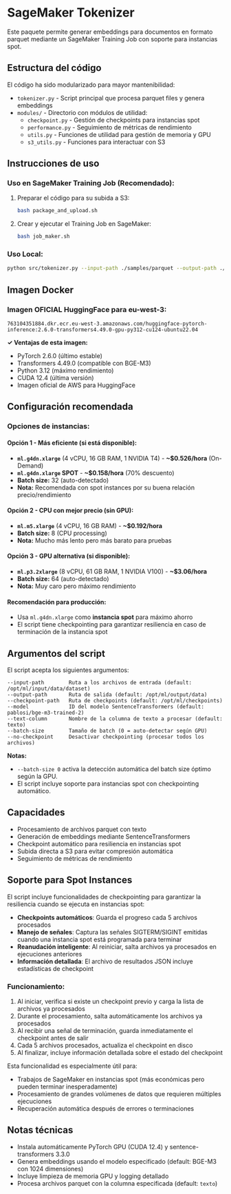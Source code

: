 # SageMaker Tokenizer

Este paquete permite generar embeddings para documentos en formato parquet mediante un SageMaker Training Job con soporte para instancias spot.

## Estructura del código

El código ha sido modularizado para mayor mantenibilidad:

- `tokenizer.py` - Script principal que procesa parquet files y genera embeddings
- `modules/` - Directorio con módulos de utilidad:
  - `checkpoint.py` - Gestión de checkpoints para instancias spot
  - `performance.py` - Seguimiento de métricas de rendimiento
  - `utils.py` - Funciones de utilidad para gestión de memoria y GPU
  - `s3_utils.py` - Funciones para interactuar con S3

## Instrucciones de uso

### Uso en SageMaker Training Job (Recomendado):

1. Preparar el código para su subida a S3:
   ```bash
   bash package_and_upload.sh
   ```

2. Crear y ejecutar el Training Job en SageMaker:
   ```bash
   bash job_maker.sh
   ```

### Uso Local:

```bash
python src/tokenizer.py --input-path ./samples/parquet --output-path ./output --model pablosi/bge-m3-trained-2 --batch-size 32
```

## Imagen Docker

### Imagen OFICIAL HuggingFace para eu-west-3:
```
763104351884.dkr.ecr.eu-west-3.amazonaws.com/huggingface-pytorch-inference:2.6.0-transformers4.49.0-gpu-py312-cu124-ubuntu22.04
```
**✓ Ventajas de esta imagen:**
- PyTorch 2.6.0 (último estable)
- Transformers 4.49.0 (compatible con BGE-M3)
- Python 3.12 (máximo rendimiento)
- CUDA 12.4 (última versión)
- Imagen oficial de AWS para HuggingFace

## Configuración recomendada

### Opciones de instancias:

#### **Opción 1 - Más eficiente (si está disponible):**
- **`ml.g4dn.xlarge`** (4 vCPU, 16 GB RAM, 1 NVIDIA T4) - **~$0.526/hora** (On-Demand)
- **`ml.g4dn.xlarge` SPOT** - **~$0.158/hora** (70% descuento)
- **Batch size:** 32 (auto-detectado)
- **Nota:** Recomendada con spot instances por su buena relación precio/rendimiento

#### **Opción 2 - CPU con mejor precio (sin GPU):**
- **`ml.m5.xlarge`** (4 vCPU, 16 GB RAM) - **~$0.192/hora**
- **Batch size:** 8 (CPU processing)
- **Nota:** Mucho más lento pero más barato para pruebas

#### **Opción 3 - GPU alternativa (si disponible):**
- **`ml.p3.2xlarge`** (8 vCPU, 61 GB RAM, 1 NVIDIA V100) - **~$3.06/hora**
- **Batch size:** 64 (auto-detectado)
- **Nota:** Muy caro pero máximo rendimiento

#### **Recomendación para producción:** 
- Usa `ml.g4dn.xlarge` como **instancia spot** para máximo ahorro
- El script tiene checkpointing para garantizar resiliencia en caso de terminación de la instancia spot

## Argumentos del script

El script acepta los siguientes argumentos:

```
--input-path        Ruta a los archivos de entrada (default: /opt/ml/input/data/dataset)
--output-path       Ruta de salida (default: /opt/ml/output/data)
--checkpoint-path   Ruta de checkpoints (default: /opt/ml/checkpoints)
--model             ID del modelo SentenceTransformers (default: pablosi/bge-m3-trained-2)
--text-column       Nombre de la columna de texto a procesar (default: texto)
--batch-size        Tamaño de batch (0 = auto-detectar según GPU)
--no-checkpoint     Desactivar checkpointing (procesar todos los archivos)
```

**Notas:** 
- `--batch-size 0` activa la detección automática del batch size óptimo según la GPU.
- El script incluye soporte para instancias spot con checkpointing automático.

## Capacidades

- Procesamiento de archivos parquet con texto
- Generación de embeddings mediante SentenceTransformers
- Checkpoint automático para resiliencia en instancias spot
- Subida directa a S3 para evitar compresión automática
- Seguimiento de métricas de rendimiento

## Soporte para Spot Instances

El script incluye funcionalidades de checkpointing para garantizar la resiliencia cuando se ejecuta en instancias spot:

- **Checkpoints automáticos**: Guarda el progreso cada 5 archivos procesados
- **Manejo de señales**: Captura las señales SIGTERM/SIGINT emitidas cuando una instancia spot está programada para terminar
- **Reanudación inteligente**: Al reiniciar, salta archivos ya procesados en ejecuciones anteriores
- **Información detallada**: El archivo de resultados JSON incluye estadísticas de checkpoint

### Funcionamiento:

1. Al iniciar, verifica si existe un checkpoint previo y carga la lista de archivos ya procesados
2. Durante el procesamiento, salta automáticamente los archivos ya procesados
3. Al recibir una señal de terminación, guarda inmediatamente el checkpoint antes de salir
4. Cada 5 archivos procesados, actualiza el checkpoint en disco
5. Al finalizar, incluye información detallada sobre el estado del checkpoint

Esta funcionalidad es especialmente útil para:
- Trabajos de SageMaker en instancias spot (más económicas pero pueden terminar inesperadamente)
- Procesamiento de grandes volúmenes de datos que requieren múltiples ejecuciones
- Recuperación automática después de errores o terminaciones

## Notas técnicas

- Instala automáticamente PyTorch GPU (CUDA 12.4) y sentence-transformers 3.3.0
- Genera embeddings usando el modelo especificado (default: BGE-M3 con 1024 dimensiones)
- Incluye limpieza de memoria GPU y logging detallado
- Procesa archivos parquet con la columna especificada (default: `texto`)
